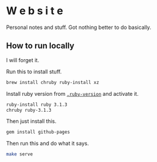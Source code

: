 # W e b s i t e

Personal notes and stuff.
Got nothing better to do basically.

## How to run locally

I will forget it.

Run this to install stuff.

```bash
brew install chruby ruby-install xz
```

Install ruby version from [`.ruby-version`](./.ruby-version) and activate it.

```bash
ruby-install ruby 3.1.3
chruby ruby-3.1.3
```

Then just install this.

```bash
gem install github-pages
```

Then run this and do what it says.

```bash
make serve
```
